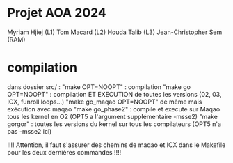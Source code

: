 # Projet AOA 2024

Myriam Hjiej (L1)
Tom Macard (L2)
Houda Talib (L3)
Jean-Christopher Sem (RAM)

# compilation

dans dossier src/ :
"make OPT=NOOPT" : compilation
"make go OPT=NOOPT" : compilation ET EXECUTION de toutes les versions (02, 03, ICX, funroll loops...)
"make go_maqao OPT=NOOPT" de même mais exécution avec maqao
"make go_phase2" : compile et execute sur Maqao tous les kernel en O2 (OPT5 a l'argument supplémentaire -msse2)
"make gorgor" : toutes les versions du kernel sur tous les compilateurs (OPT5 n'a pas -msse2 ici)

!!!! Attention, il faut s'assurer des chemins de maqao et ICX dans le Makefile pour les deux dernières commandes !!!!
